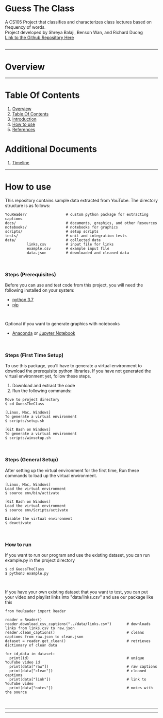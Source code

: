 # Guess The Class
A CS105 Project that classifies and characterizes class lectures based on frequency of words.<br>
Project developed by Shreya Balaji, Benson Wan, and Richard Duong<br>
[Link to the Github Repository Here](https://github.com/richard-duong/ClassIdentifier)<br><br>

----------------------
<a name="overview"/>

Overview
========




------------------------------
<a name="table-of-contents"/>



Table Of Contents
=================
1. [Overview](#overview)<br>
2. [Table Of Contents](#table-of-contents)<br>
3. [Introduction](#introduction)<br>
4. [How to use](#how-to-use)
6. [References](#references)<br>

Additional Documents
====================
1. [Timeline](docs/timeline.md)




-----------
<a name="how-to-use"/>

How to use
==========
This repository contains sample data extracted from YouTube. The directory structure is as follows:
```
YouReader/                  # custom python package for extracting captions
docs/                       # documents, graphics, and other Resources
notebooks/                  # notebooks for graphics
scripts/                    # setup scripts
tests/                      # unit and integration tests
data/                       # collected data
          links.csv         # input file for links
          example.csv       # example input file
          data.json         # downloaded and cleaned data
```
<br>

### Steps (Prerequisites)
Before you can use and test code from this project, you will need the following installed on your system:
* [python 3.7](https://www.python.org/downloads/)
* [pip](https://pip.pypa.io/en/stable/installing/)
<br>

Optional if you want to generate graphics with notebooks
* [Anaconda](https://www.anaconda.com/products/individual) or [Jupyter Notebook](https://jupyter.org/install.html)
<br>

### Steps (First Time Setup)
To use this package, you'll have to generate a virtual environment to download the prerequisite python libraries.
If you have not generated the virtual environment yet, follow these steps.
1. Download and extract the code
2. Run the following commands:

```
Move to project directory
$ cd GuessTheClass

[Linux, Mac, Windows]
To generate a virtual environment
$ scripts/setup.sh

[Git Bash on Windows]
To generate a virtual environment
$ scripts/winsetup.sh
```
<br>

### Steps (General Setup)
After setting up the virtual environment for the first time,
Run these commands to load up the virtual environment.

```
[Linux, Mac, Windows]
Load the virtual environment
$ source env/bin/activate

[Git Bash on Windows]
Load the virtual environment
$ source env/Scripts/activate

Disable the virtual environment
$ deactivate
```
<br>

### How to run
If you want to run our program and use the existing dataset,
you can run example.py in the project directory

```
$ cd GuessTheClass
$ python3 example.py
```
<br>


If you have your own existing dataset that you want to test,
you can put your video and playlist links into "data/links.csv"
and use our package like this

```
from YouReader import Reader

reader = Reader()
reader.download_csv_captions("../data/links.csv")       # downloads links from links.csv to raw.json
reader.clean_captions()                                 # cleans captions from raw.json to clean.json
dataset = reader.get_clean()                            # retrieves dictionary of clean data

for id,data in dataset:
  print(id)                                             # unique YouTube video id
  print(data["raw"])                                    # raw captions
  print(data["clean"])                                  # cleaned captions
  print(data["link"])                                   # link to YouTube video
  print(data["notes"])                                  # notes with the source
```
<br>

-------------------
<a name="preface"/>

-----------------------
<a name="references"/>


